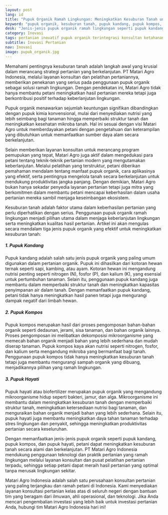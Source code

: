 ```yaml
---
layout: post
lang: id
title: "Pupuk Organik Ramah Lingkungan: Meningkatkan Kesuburan Tanah untuk Pertanian Berkelanjutan"
keyword: "pupuk organik, kesuburan tanah, pupuk kandang, pupuk kompos, pupuk hayati, pertanian berkelanjutan, PT Matari Agro Indonesia"
desk: "Jenis-jenis pupuk organik ramah lingkungan seperti pupuk kandang, pupuk kompos, dan pupuk hayati yang dapat meningkatkan kesuburan tanah dan kualitas hasil pertanian secara berkelanjutan."
category: Inovasi
tags: pertanian inovatif pupuk organik terintegrasi konsultan ketahanan pangan
subtitle: Inovasi Pertanian
nav: Inovasi
image: pupuk_organik.jpg
---
```


Memahami pentingnya kesuburan tanah adalah langkah awal yang krusial dalam merancang strategi pertanian yang berkelanjutan. PT Matari Agro Indonesia, melalui layanan konsultan dan pelatihan pertaniannya, memberikan penekanan yang serius pada penggunaan pupuk organik sebagai solusi ramah lingkungan. Dengan pendekatan ini, Matari Agro tidak hanya membantu petani meningkatkan hasil pertanian mereka tetapi juga berkontribusi positif terhadap keberlanjutan lingkungan.

Pupuk organik menawarkan sejumlah keuntungan signifikan dibandingkan dengan pupuk kimia konvensional, mulai dari menyediakan nutrisi yang lebih seimbang bagi tanaman hingga memperbaiki struktur tanah dan meningkatkan kesehatan mikroba tanah. Hal ini sesuai dengan visi Matari Agro untuk memberdayakan petani dengan pengetahuan dan keterampilan yang dibutuhkan untuk memanfaatkan sumber daya alam secara berkelanjutan.

Selain memberikan layanan konsultan untuk merancang program pemupukan yang tepat, Matari Agro juga aktif dalam mengedukasi para petani tentang teknik-teknik pertanian modern yang mengutamakan keberlanjutan. Melalui pelatihan yang terstruktur, petani diberikan pemahaman mendalam tentang manfaat pupuk organik, cara aplikasinya yang efektif, serta pentingnya mengelola tanah secara berkelanjutan untuk mendukung produktivitas jangka panjang. Dengan demikian, Matari Agro bukan hanya sekadar penyedia layanan pertanian tetapi juga mitra yang berkomitmen dalam membantu petani mencapai keberhasilan dalam usaha pertanian mereka sambil menjaga keseimbangan ekosistem.

Kesuburan tanah adalah faktor utama dalam keberhasilan pertanian yang perlu diperhatikan dengan serius. Penggunaan pupuk organik ramah lingkungan menjadi pilihan utama dalam menjaga keberlanjutan lingkungan serta meningkatkan kualitas hasil pertanian. Artikel ini akan mengulas secara mendalam tiga jenis pupuk organik yang efektif untuk meningkatkan kesuburan tanah:

##### 1. Pupuk Kandang

Pupuk kandang adalah salah satu jenis pupuk organik yang paling umum digunakan dalam pertanian organik. Pupuk ini dihasilkan dari kotoran hewan ternak seperti sapi, kambing, atau ayam. Kotoran hewan ini mengandung nutrisi penting seperti nitrogen (N), fosfor (P), dan kalium (K), yang esensial untuk pertumbuhan tanaman. Selain itu, penggunaan pupuk kandang juga membantu dalam memperbaiki struktur tanah dan meningkatkan kapasitas penyimpanan air dalam tanah. Dengan memanfaatkan pupuk kandang, petani tidak hanya meningkatkan hasil panen tetapi juga mengurangi dampak negatif dari limbah hewan.

##### 2. Pupuk Kompos

Pupuk kompos merupakan hasil dari proses pengomposan bahan-bahan organik seperti dedaunan, jerami, sisa tanaman, dan bahan organik lainnya. Proses pengomposan ini melibatkan dekomposisi mikroorganisme yang memecah bahan organik menjadi bahan yang lebih sederhana dan mudah diserap tanaman. Pupuk kompos kaya akan nutrisi seperti nitrogen, fosfor, dan kalium serta mengandung mikroba yang bermanfaat bagi tanah. Penggunaan pupuk kompos tidak hanya meningkatkan kesuburan tanah tetapi juga membantu mengurangi sampah organik yang dibuang, menjadikannya pilihan yang ramah lingkungan.

##### 3. Pupuk Hayati

Pupuk hayati atau biofertilizer merupakan pupuk organik yang mengandung mikroorganisme hidup seperti bakteri, jamur, dan alga. Mikroorganisme ini membantu dalam meningkatkan kesuburan tanah dengan memperbaiki struktur tanah, meningkatkan ketersediaan nutrisi bagi tanaman, dan menguraikan bahan organik menjadi bahan yang lebih sederhana. Selain itu, pupuk hayati juga membantu meningkatkan daya tahan tanaman terhadap stres lingkungan dan penyakit, sehingga meningkatkan produktivitas pertanian secara keseluruhan.

Dengan memanfaatkan jenis-jenis pupuk organik seperti pupuk kandang, pupuk kompos, dan pupuk hayati, petani dapat meningkatkan kesuburan tanah secara alami dan berkelanjutan. PT Matari Agro Indonesia mendukung penggunaan teknologi dan praktik pertanian yang ramah lingkungan melalui layanan konsultan dan pusat pelatihan pertanian terpadu, sehingga setiap petani dapat meraih hasil pertanian yang optimal tanpa merusak lingkungan sekitar.

Matari Agro Indonesia adalah salah satu perusahaan konsultan pertanian yang paling terjangkau dan ramah petani di Indonesia. Kami menyediakan layanan konsultasi pertanian kelas atas di seluruh negeri dengan bantuan tim yang beragam dari ilmuwan, ahli operasional, dan teknologi. Jika Anda mencari pengembalian investasi yang lebih baik untuk investasi pertanian Anda, hubungi tim Matari Agro Indonesia hari ini!

